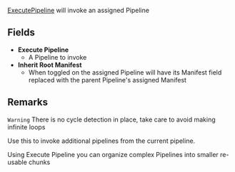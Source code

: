 [ExecutePipeline](assetlink://Packages/com.passivepicasso.thunderkit/Editor/Core/Pipelines/Jobs/ExecutePipeline.cs) will invoke an assigned Pipeline

## Fields
* **Execute Pipeline**
  - A Pipeline to invoke
* **Inherit Root Manifest**
  - When toggled on the assigned Pipeline will have its Manifest field replaced with the parent Pipeline's assigned Manifest

## Remarks

`Warning` There is no cycle detection in place, take care to avoid making infinite loops

Use this to invoke additional pipelines from the current pipeline.

Using Execute Pipeline you can organize complex Pipelines into smaller re-usable chunks